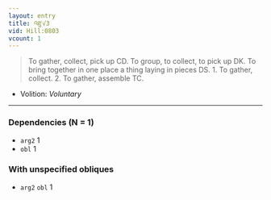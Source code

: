 ```yaml
---
layout: entry
title: འཐུ་√3
vid: Hill:0803
vcount: 1
---
```

> To gather, collect, pick up CD\. To group, to collect, to pick up DK\. To bring together in one place a thing laying in pieces DS\. 1\. To gather, collect\. 2\. To gather, assemble TC\.

* Volition: _Voluntary_

---

### Dependencies (N = 1)
* `arg2` 1
* `obl` 1


### With unspecified obliques
* `arg2` `obl` 1
